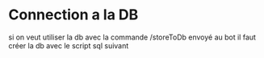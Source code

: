 # Connection a la DB

si on veut utiliser la db avec la commande /storeToDb envoyé au bot
il faut créer la db avec le script sql suivant
```sql
 
 ```